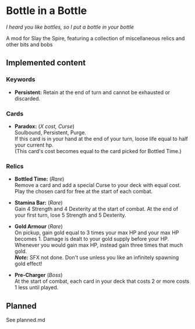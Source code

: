 # Bottle in a Bottle
*I heard you like bottles, so I put a bottle in your bottle*

A mod for Slay the Spire, featuring a collection of miscellaneous relics and other bits and bobs

## Implemented content
### Keywords
- **Persistent:** Retain at the end of turn and cannot be exhausted or discarded.

### Cards
- **Paradox:** (*X cost, Curse*)  
Soulbound, Persistent, Purge.  
If this card is in your hand at the end of your turn, loose life equal to half your current hp.  
(This card's cost becomes equal to the card picked for Bottled Time.)


### Relics
- **Bottled Time:** (*Rare*)  
Remove a card and add a special Curse to your deck with equal cost. Play the chosen card for free at the start of each combat.

- **Stamina Bar:** (*Rare*)  
Gain 4 Strength and 4 Dexterity at the start of combat. At the end of your first turn, lose 5 Strength and 5 Dexterity.

- **Gold Armour** (*Rare*)  
On pickup, gain gold equal to 3 times your max HP and your max HP becomes 1. Damage is dealt to your gold supply before your HP. Whenever you would gain max HP, instead gain three times that much gold.  
***Note:*** SFX not done. Don't use unless you like an infinitely spawning gold effect!

- **Pre-Charger** (*Boss*)  
At the start of combat, each card in your deck that costs 2 or more costs 1 less until played.

## Planned
See planned.md
